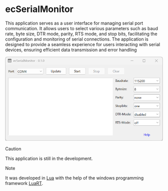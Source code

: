 # ecSerialMonitor

This application serves as a user interface for managing serial port communication. It allows users to select various parameters such as baud rate, byte size, DTR mode, parity, RTS mode, and stop bits, facilitating the configuration and monitoring of serial connections. The application is designed to provide a seamless experience for users interacting with serial devices, ensuring efficient data transmission and error handling

![Screenshot](img/Screenshot-185245.png)


> [!CAUTION]
> This application is still in the development.

> [!NOTE]
It was developed in [Lua](https://www.lua.org/) with the help of the windows programming framework [LuaRT](https://www.luart.org/).

